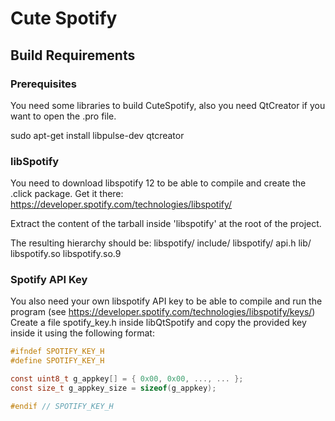 # Cute Spotify 
## Build Requirements
### Prerequisites
You need some libraries to build CuteSpotify, also you need QtCreator if you want to open the .pro file.

sudo apt-get install libpulse-dev qtcreator

### libSpotify
You need to download libspotify 12 to be able to compile and create the .click package.
Get it there: https://developer.spotify.com/technologies/libspotify/

Extract the content of the tarball inside 'libspotify' at the root of the project.

The resulting hierarchy should be:
libspotify/
    include/
        libspotify/
            api.h
    lib/
        libspotify.so
        libspotify.so.9

### Spotify API Key
You also need your own libspotify API key to be able to compile and run the program
(see https://developer.spotify.com/technologies/libspotify/keys/)
Create a file spotify_key.h inside libQtSpotify and copy the provided key inside it
using the following format:

```C
#ifndef SPOTIFY_KEY_H
#define SPOTIFY_KEY_H

const uint8_t g_appkey[] = { 0x00, 0x00, ..., ... };
const size_t g_appkey_size = sizeof(g_appkey);

#endif // SPOTIFY_KEY_H
```
